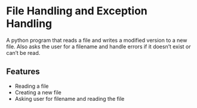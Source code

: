 # File Handling and Exception Handling
A python program that reads a file and writes a modified version to a new file. Also asks the user for a filename and handle errors if it doesn’t exist or can’t be read.

## Features
- Reading a file
- Creating a new file
- Asking user for filename and reading the file
